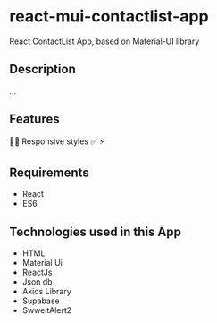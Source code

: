 # react-mui-contactlist-app
React ContactList App, based on Material-UI library

## Description
...
## Features
📱🔥 Responsive styles
✅
⚡️
## Requirements
<ul>
  <li>React</li>
  <li>ES6</li>
</ul>

## Technologies used in this App
<ul>
  <li>HTML</li>
  <li>Material Ui</li>
  <li>ReactJs</li>
  <li>Json db</li>
  <li>Axios Library</li>
  <li>Supabase</li>
  <li>SwweitAlert2</li>
</ul>
